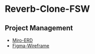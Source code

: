 # Reverb-Clone-FSW

## Project Management
- [Miro-ERD](https://miro.com/welcomeonboard/NUZMa2NLek9xRjQwUmYzb0dMQVNTOUJVVkYwQjFHUTBqMVVRYkw3aFNuelBYMTBpUDRZaFdNT3V3dGl6dWZqbE1COGdLb05tTEY1SG8rSmlFT2JUM2d1UTNNNnhVNktCbGs1a2MrZGhRRWhFZ1lhVlVLdm5PWTNMaTdrc2dMU0NhWWluRVAxeXRuUUgwWDl3Mk1qRGVRPT0hdjE=?share_link_id=419437778021)
- [Figma-Wireframe](https://www.figma.com/board/zgjF14wSWtIndogHUGPQG2/Reverb-Clone-FSW?t=7OENkKsbaRwz9Ive-1)
